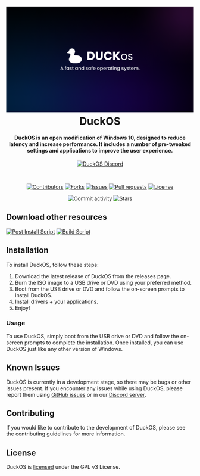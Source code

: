 <h1 align="center">
  <br>
  <img src="https://github.com/DuckOS-GitHub/DuckOS/blob/main/banner_new.png?raw=true" alt="DuckOS" width="900">
  <br>
  DuckOS
  <br>
</h1>
<h4 align="center">DuckOS is an open modification of Windows 10, designed to reduce latency and increase performance. It includes a number of pre-tweaked settings and applications to improve the user experience.</h4>

<p align="center">
  <a href="https://discord.gg/8pDMf44t6R/"><img src="https://img.shields.io/discord/998645880368410694.svg?label=discord" alt="DuckOS Discord"></a>
</p>
<br>
<p align="center">
  <a href="https://github.com/DuckOS-GitHub/DuckOS/graphs/contributors"><img src="https://img.shields.io/github/contributors/DuckOS-GitHub/DuckOS.svg" alt="Contributors"></a>
  <a href="https://github.com/DuckOS-GitHub/DuckOS/network/members"><img src="https://img.shields.io/github/forks/DuckOS-GitHub/DuckOS?style=flat" alt="Forks"></a>
  <a href="https://github.com/DuckOS-GitHub/DuckOS/issues"><img src="https://img.shields.io/github/issues/DuckOS-GitHub/DuckOS" alt="Issues"></a>
  <a href="https://github.com/DuckOS-GitHub/DuckOS/pulls"><img src="https://img.shields.io/github/issues-pr/DuckOS-GitHub/DuckOS" alt="Pull requests"></a>
  <a href="https://github.com/DuckOS-GitHub/DuckOS/blob/main/LICENSE"><img src="https://img.shields.io/github/license/DuckOS-GitHub/DuckOS" alt="License"></a>
</p>
<p align="center">
  <a><img src="https://img.shields.io/github/commit-activity/w/DuckOS-GitHub/DuckOS" alt="Commit activity"></a>
  <a><img src="https://img.shields.io/github/stars/DuckOS-GitHub/DuckOS" alt="Stars"></a>
</p>

## Download other resources
<a href="https://github.com/DuckOS-GitHub/DuckOS/blob/main/src/DuckOS_Modules/DuckOS-post_script.bat"><img src="https://img.shields.io/badge/post%20install%20script-download-green" alt="Post Install Script"></a>
<a href="https://github.com/DuckOS-GitHub/DuckOS/blob/main/src/build_duckos/Build%20DuckOS.bat"><img src="https://img.shields.io/badge/build%20script-download-green" alt="Build Script"></a>

## Installation

To install DuckOS, follow these steps:

1. Download the latest release of DuckOS from the releases page.
2. Burn the ISO image to a USB drive or DVD using your preferred method.
3. Boot from the USB drive or DVD and follow the on-screen prompts to install DuckOS.
4. Install drivers + your applications.
5. Enjoy!

### Usage
To use DuckOS, simply boot from the USB drive or DVD and follow the on-screen prompts to complete the installation. Once installed, you can use DuckOS just like any other version of Windows.

## Known Issues
DuckOS is currently in a development stage, so there may be bugs or other issues present. If you encounter any issues while using DuckOS, please report them using [GitHub issues](https://github.com/DuckOS-GitHub/DuckOS/issues) or in our [Discord server](https://dsc.gg/duckos).

## Contributing
If you would like to contribute to the development of DuckOS, please see the contributing guidelines for more information.

## License
DuckOS is [licensed](https://github.com/DuckOS-GitHub/DuckOS/blob/unreal-readme/LICENSE) under the GPL v3 License.
